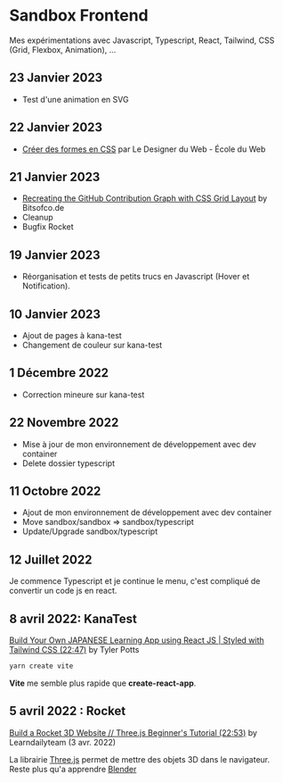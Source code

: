 # Sandbox Frontend

Mes expérimentations avec Javascript, Typescript, React, Tailwind, CSS (Grid, Flexbox, Animation), ...

## 23 Janvier 2023

- Test d'une animation en SVG

## 22 Janvier 2023

- [Créer des formes en CSS](https://www.youtube.com/watch?v=PkI435SjMcI) par Le Designer du Web - École du Web

## 21 Janvier 2023

- [Recreating the GitHub Contribution Graph with CSS Grid Layout](https://bitsofco.de/github-contribution-graph-css-grid) by Bitsofco.de
- Cleanup
- Bugfix Rocket

## 19 Janvier 2023

- Réorganisation et tests de petits trucs en Javascript (Hover et Notification).

## 10 Janvier 2023

- Ajout de pages à kana-test
- Changement de couleur sur kana-test

## 1 Décembre 2022

- Correction mineure sur kana-test

## 22 Novembre 2022

- Mise à jour de mon environnement de développement avec dev container
- Delete dossier typescript

## 11 Octobre 2022

- Ajout de mon environnement de développement avec dev container
- Move sandbox/sandbox => sandbox/typescript
- Update/Upgrade sandbox/typescript

## 12 Juillet 2022

Je commence Typescript et je continue le menu, c'est compliqué de convertir un code js en react.

## 8 avril 2022: KanaTest

[Build Your Own JAPANESE Learning App using React JS | Styled with Tailwind CSS (22:47)](https://www.youtube.com/watch?v=fM3qHaQrRHU) by Tyler Potts

```sh
yarn create vite
```

**Vite** me semble plus rapide que **create-react-app**.

## 5 avril 2022 : Rocket

[Build a Rocket 3D Website // Three.js Beginner's Tutorial (22:53)](https://www.youtube.com/watch?v=muVjaCjYSGU) by Learndailyteam (3 avr. 2022)

La librairie [Three.js](https://threejs.org/) permet de mettre des objets 3D dans le navigateur. Reste plus qu'a apprendre [Blender](/Blender/README.md)
